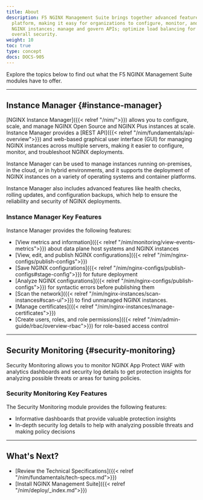 ```yaml
---
title: About
description: F5 NGINX Management Suite brings together advanced features into a single
  platform, making it easy for organizations to configure, monitor, and troubleshoot
  NGINX instances; manage and govern APIs; optimize load balancing for apps; and enhance
  overall security.
weight: 10
toc: true
type: concept
docs: DOCS-905
---
```


Explore the topics below to find out what the F5 NGINX Management Suite modules have to offer.

---

## Instance Manager {#instance-manager}

[NGINX Instance Manager]({{< relref "/nim/">}}) allows you to configure, scale, and manage NGINX Open Source and NGINX Plus instances at scale. Instance Manager provides a [REST API]({{< relref "/nim/fundamentals/api-overview">}}) and web-based graphical user interface (GUI) for managing NGINX instances across multiple servers, making it easier to configure, monitor, and troubleshoot NGINX deployments.

Instance Manager can be used to manage instances running on-premises, in the cloud, or in hybrid environments, and it supports the deployment of NGINX instances on a variety of operating systems and container platforms.

Instance Manager also includes advanced features like health checks, rolling updates, and configuration backups, which help to ensure the reliability and security of NGINX deployments.

### Instance Manager Key Features

Instance Manager provides the following features:

- [View metrics and information]({{< relref "/nim/monitoring/view-events-metrics">}}) about data plane host systems and NGINX instances
- [View, edit, and publish NGINX configurations]({{< relref "/nim/nginx-configs/publish-configs">}})
- [Save NGINX configurations]({{< relref "/nim/nginx-configs/publish-configs#stage-config">}}) for future deployment
- [Analyze NGINX configurations]({{< relref "/nim/nginx-configs/publish-configs">}}) for syntactic errors before publishing them
- [Scan the network]({{< relref "/nim/nginx-instances/scan-instances#scan-ui">}}) to find unmanaged NGINX instances.
- [Manage certificates]({{< relref "/nim/nginx-instances/manage-certificates">}})
- [Create users, roles, and role permissions]({{< relref "/nim/admin-guide/rbac/overview-rbac">}}) for role-based access control

---

## Security Monitoring {#security-monitoring}

Security Monitoring allows you to monitor NGINX App Protect WAF with analytics dashboards and security log details to get protection insights for analyzing possible threats or areas for tuning policies.

### Security Monitoring Key Features

The Security Monitoring module provides the following features:

- Informative dashboards that provide valuable protection insights
- In-depth security log details to help with analyzing possible threats and making policy decisions

---

## What's Next?

- [Review the Technical Specifications]({{< relref "/nim/fundamentals/tech-specs.md">}})
- [Install NGINX Management Suite]({{< relref "/nim/deploy/_index.md">}})

